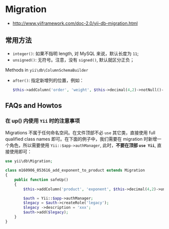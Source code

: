# Migration

- http://www.yiiframework.com/doc-2.0/yii-db-migration.html

## 常用方法

- `integer()`: 如果不指明 length, 对 MySQL 来说，默认长度为 `11`;
- `unsigned()`: 无符号。注意，没有 `signed()`, 默认就区分正负；

Methods in `yii\db\ColumnSchemaBuilder`

- `after()`: 指定新增列的位置，例如：
  
  ```php
  $this->addColumn('order', 'weight', $this->decimal(4,2)->notNull()->after('status'));
  ```

## FAQs and Howtos

### 在 up() 内使用 `Yii` 时的注意事项

Migrations 不属于任何命名空间。在文件顶部不必 `use` 其它类，直接使用 full qualified class names 即可。在下面的例子中，我们需要在 migration 时新增一个角色，所以需要使用 `Yii::$app->authManager`, 此时，**不要在顶部 `use Yii`**, 直接使用即可：

```php
use yii\db\Migration;

class m160906_053616_add_exponent_to_product extends Migration
{
    public function safeUp()
    {
        $this->addColumn('product', 'exponent', $this->decimal(4,2)->unsigned()->notNull()->defaultValue(0));

        $auth = Yii::$app->authManager;
        $legacy = $auth->createRole('legacy');
        $legacy ->description = 'xxx';
        $auth->add($legacy);
    }
}
```
